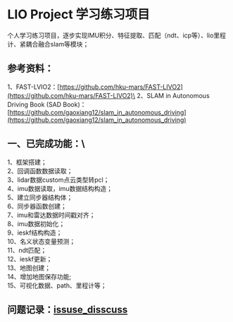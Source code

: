 <!--
 * @Author: yangjun_d 295967654@qq.com
 * @Date: 2025-08-25 07:09:51
 * @LastEditors: yangjun_d 295967654@qq.com
 * @LastEditTime: 2025-09-01 02:49:30
 * @FilePath: /lio_project_wk/src/lio_project/README.md
 * @Description: 这是默认设置,请设置`customMade`, 打开koroFileHeader查看配置 进行设置: https://github.com/OBKoro1/koro1FileHeader/wiki/%E9%85%8D%E7%BD%AE
-->
# LIO Project 学习练习项目

个人学习练习项目，逐步实现IMU积分、特征提取、匹配（ndt、icp等）、lio里程计、紧耦合融合slam等模块；

## 参考资料：
1、FAST-LVIO2：[https://github.com/hku-mars/FAST-LIVO2](https://github.com/hku-mars/FAST-LIVO2)\
2、SLAM in Autonomous Driving Book (SAD Book)：[https://github.com/gaoxiang12/slam_in_autonomous_driving](https://github.com/gaoxiang12/slam_in_autonomous_driving)

## 一、已完成功能：\
1、框架搭建；\
2、回调函数数据读取；\
3、lidar数据custom点云类型转pcl；\
4、imu数据读取，imu数据结构构造；\
5、建立同步器结构体；\
6、同步器函数创建；\
7、imu和雷达数据时间戳对齐；\
8、imu数据初始化；\
9、ieskf结构构造；\
10、名义状态变量预测；\
11、ndt匹配；\
12、ieskf更新；\
13、地图创建；\
14、增加地图保存功能;\
15、可视化数据、path、里程计等；

## 问题记录：[issuse_disscuss](./doc/issuse_discuss.md)